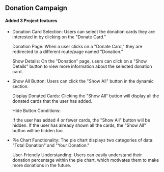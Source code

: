 
## Donation Campaign

#### Added 3 Project features

- Donation Card Selection:
  Users can select the donation cards they are      interested in by clicking on the "Donate Card."

  Donation Page:
  When a user clicks on a "Donate Card," they are   redirected to a different route/page named "Donation."

  Show Details:
  On the "Donation" page, users can click on a "Show Details" button to view more information about the selected donation card.


- Show All Button:
  Users can click the "Show All" button in the dynamic section.

  Display Donated Cards:
  Clicking the "Show All" button will display all the donated cards that the user has added.

  Hide Button Conditions:

  If the user has added 4 or fewer cards, the "Show   All" button will be hidden.
  If the user has already shown all the cards, the "Show All" button will be hidden too.

- Pie Chart Functionality:
  The pie chart displays two categories of data: "Total Donation" and "Your Donation."

  User-Friendly Understanding:
  Users can easily understand their donation percentage within the pie chart, which motivates them to make more donations in the future.


